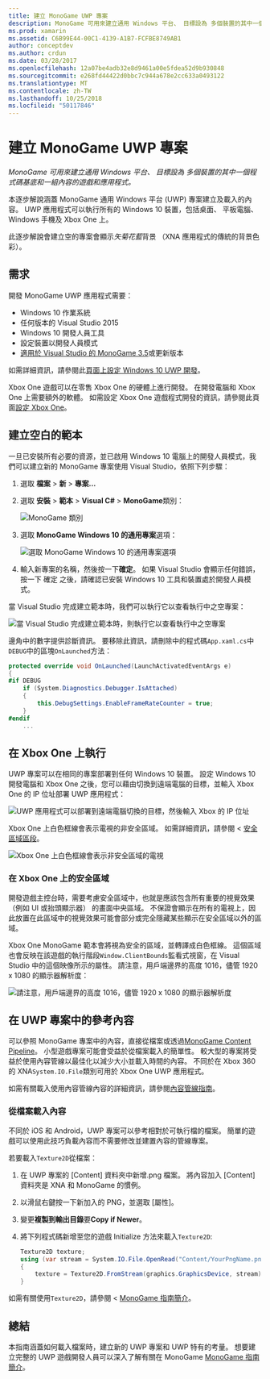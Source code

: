 ```yaml
---
title: 建立 MonoGame UWP 專案
description: MonoGame 可用來建立通用 Windows 平台、 目標設為 多個裝置的其中一個程式碼基底和一組內容的遊戲和應用程式。
ms.prod: xamarin
ms.assetid: C6B99E44-00C1-4139-A1B7-FCFBE8749AB1
author: conceptdev
ms.author: crdun
ms.date: 03/28/2017
ms.openlocfilehash: 12a07be4adb32e8d9461a00e5fdea52d9b930848
ms.sourcegitcommit: e268fd44422d0bbc7c944a678e2cc633a0493122
ms.translationtype: MT
ms.contentlocale: zh-TW
ms.lasthandoff: 10/25/2018
ms.locfileid: "50117846"
---
```

# <a name="creating-a-monogame-uwp-project"></a>建立 MonoGame UWP 專案

_MonoGame 可用來建立通用 Windows 平台、 目標設為 多個裝置的其中一個程式碼基底和一組內容的遊戲和應用程式。_

本逐步解說涵蓋 MonoGame 通用 Windows 平台 (UWP) 專案建立及載入的內容。 UWP 應用程式可以執行所有的 Windows 10 裝置，包括桌面、 平板電腦、 Windows 手機及 Xbox One 上。

此逐步解說會建立空的專案會顯示*矢菊花藍*背景 （XNA 應用程式的傳統的背景色彩）。

## <a name="requirements"></a>需求

開發 MonoGame UWP 應用程式需要：

- Windows 10 作業系統
- 任何版本的 Visual Studio 2015
- Windows 10 開發人員工具
- 設定裝置以開發人員模式
- [適用於 Visual Studio 的 MonoGame 3.5](http://www.monogame.net/2016/03/17/monogame-3-5/)或更新版本

如需詳細資訊，請參閱此[頁面上設定 Windows 10 UWP 開發](https://msdn.microsoft.com/windows/uwp/get-started/get-set-up)。

Xbox One 遊戲可以在零售 Xbox One 的硬體上進行開發。 在開發電腦和 Xbox One 上需要額外的軟體。 如需設定 Xbox One 遊戲程式開發的資訊，請參閱此頁面[設定 Xbox One](https://msdn.microsoft.com/windows/uwp/xbox-apps/index)。

## <a name="creating-an-empty-template"></a>建立空白的範本

一旦已安裝所有必要的資源，並已啟用 Windows 10 電腦上的開發人員模式，我們可以建立新的 MonoGame 專案使用 Visual Studio，依照下列步驟：

1. 選取 **檔案** > **新** > **專案...**
1. 選取 **安裝** > **範本** > **Visual C#**   >  **MonoGame**類別： 

    ![](uwp-images/image1.png "MonoGame 類別")

1. 選取  **MonoGame Windows 10 的通用專案**選項： 

    ![](uwp-images/image2.png "選取 MonoGame Windows 10 的通用專案選項")

1. 輸入新專案的名稱，然後按一下**確定**。
如果 Visual Studio 會顯示任何錯誤，按一下 確定 之後，請確認已安裝 Windows 10 工具和裝置處於開發人員模式。

當 Visual Studio 完成建立範本時，我們可以執行它以查看執行中之空專案：

![](uwp-images/image3.png "當 Visual Studio 完成建立範本時，則執行它以查看執行中之空專案")

邊角中的數字提供診斷資訊。 要移除此資訊，請刪除中的程式碼`App.xaml.cs`中`DEBUG`中的區塊`OnLaunched`方法：


```csharp
protected override void OnLaunched(LaunchActivatedEventArgs e)
{
#if DEBUG
    if (System.Diagnostics.Debugger.IsAttached)
    {
        this.DebugSettings.EnableFrameRateCounter = true;
    }
#endif
    ...
```

## <a name="running-on-xbox-one"></a>在 Xbox One 上執行

UWP 專案可以在相同的專案部署到任何 Windows 10 裝置。 設定 Windows 10 開發電腦和 Xbox One 之後，您可以藉由切換到遠端電腦的目標，並輸入 Xbox One 的 IP 位址部署 UWP 應用程式：

![](uwp-images/remote.png "UWP 應用程式可以部署到遠端電腦切換的目標，然後輸入 Xbox 的 IP 位址")

Xbox One 上白色框線會表示電視的非安全區域。 如需詳細資訊，請參閱 <<c0> [ 安全區域區段](#Safe_Area_on_Xbox_One)。

![](uwp-images/safearea.png "Xbox One 上白色框線會表示非安全區域的電視")

### <a name="safe-area-on-xbox-one"></a>在 Xbox One 上的安全區域

開發遊戲主控台時，需要考慮安全區域中，也就是應該包含所有重要的視覺效果 （例如 UI 或抬頭顯示器） 的畫面中央區域。 不保證會顯示在所有的電視上，因此放置在此區域中的視覺效果可能會部分或完全隱藏某些顯示在安全區域以外的區域。

Xbox One MonoGame 範本會將視為安全的區域，並轉譯成白色框線。 這個區域也會反映在該遊戲的執行階段`Window.ClientBounds`監看式視窗，在 Visual Studio 中的這個映像所示的屬性。 請注意，用戶端邊界的高度 1016，儘管 1920 x 1080 的顯示器解析度：

![](uwp-images/clientbounds.png "請注意，用戶端邊界的高度 1016，儘管 1920 x 1080 的顯示器解析度")

## <a name="referencing-content-in-uwp-projects"></a>在 UWP 專案中的參考內容

可以參照 MonoGame 專案中的內容，直接從檔案或透過[MonoGame Content Pipeline](~/graphics-games/cocossharp/content-pipeline/index.md)。 小型遊戲專案可能會受益於從檔案載入的簡單性。 較大型的專案將受益於使用內容管線以最佳化以減少大小並載入時間的內容。 不同於在 Xbox 360 的 XNA`System.IO.File`類別可用於 Xbox One UWP 應用程式。

如需有關載入使用內容管線內容的詳細資訊，請參閱[內容管線指南](~/graphics-games/cocossharp/content-pipeline/index.md)。 

### <a name="loading-content-from-file"></a>從檔案載入內容

不同於 iOS 和 Android，UWP 專案可以參考相對於可執行檔的檔案。 簡單的遊戲可以使用此技巧負載內容而不需要修改並建置內容的管線專案。

若要載入`Texture2D`從檔案：

1. 在 UWP 專案的 [Content] 資料夾中新增.png 檔案。 將內容加入 [Content] 資料夾是 XNA 和 MonoGame 的慣例。
1. 以滑鼠右鍵按一下新加入的 PNG，並選取 [屬性]。
1. 變更**複製到輸出目錄**要**Copy if Newer**。
1. 將下列程式碼新增至您的遊戲 Initialize 方法來載入`Texture2D`:

    ```csharp
    Texture2D texture;
    using (var stream = System.IO.File.OpenRead("Content/YourPngName.png"))
    {
        texture = Texture2D.FromStream(graphics.GraphicsDevice, stream);
    }
    ```

如需有關使用`Texture2D`，請參閱 < [MonoGame 指南簡介](~/graphics-games/monogame/introduction/index.md)。

## <a name="summary"></a>總結

本指南涵蓋如何載入檔案時，建立新的 UWP 專案和 UWP 特有的考量。 想要建立完整的 UWP 遊戲開發人員可以深入了解有關在 MonoGame [MonoGame 指南簡介](~/graphics-games/monogame/introduction/index.md)。
